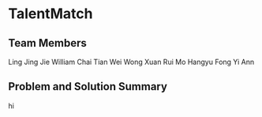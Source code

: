 # TalentMatch

## Team Members
Ling Jing Jie
William Chai Tian Wei
Wong Xuan Rui
Mo Hangyu
Fong Yi Ann

## Problem and Solution Summary
hi

